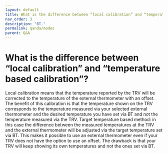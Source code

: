 ```yaml
---
layout: default
title: What is the difference between “local calibration” and “temperature based calibration”?
nav_order: 3
description: "BT."
permalink: qanda/modes
parent: Q&A
---
```


# What is the difference between “local calibration” and “temperature based calibration”?

Local calibration means that the temperature reported by the TRV will be corrected to the temperature of the external thermometer with an offset. The benefit of this calibration is that the temperature shown on the TRV corresponds to the temperature measured via your selected external thermometer and the desired temperature you have set via BT and not the temperature measured via the TRV.
Target temperature based method: in this case the difference between the measured temperatures at the TRV and the external thermometer will be adjusted via the target temperature set via BT. This makes it possible to use an external thermometer even if your TRV does not have the option to use an offset. The drawback is that your TRV will keep showing its own temperatures and not the ones set via BT.